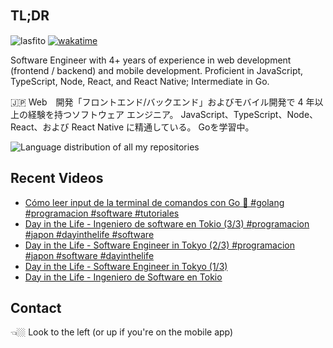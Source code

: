 
## TL;DR 　

<img src="https://komarev.com/ghpvc/?username=lasfito&label=Profile%20views&color=0e75b6&style=flat" alt="lasfito" />  [![wakatime](https://wakatime.com/badge/user/5f64052e-88c6-4b16-a87a-e9f52142e69a.svg)](https://wakatime.com/@5f64052e-88c6-4b16-a87a-e9f52142e69a)

Software Engineer with 4+ years of experience in web development (frontend / backend) and mobile development. Proficient in JavaScript, TypeScript, Node, React, and React Native; Intermediate in Go. 

🇯🇵 Web　開発「フロントエンド/バックエンド」およびモバイル開発で 4 年以上の経験を持つソフトウェア エンジニア。 JavaScript、TypeScript、Node、React、および React Native に精通している。 Goを学習中。

<img align="center" src="https://github-readme-stats-6vqzxcuwk-lasfito.vercel.app/api/top-langs?username=lasfito&show_icons=true&locale=es&layout=compact&langs_count=8&theme=nord&custom_title=All+of+my+Repositories" alt="Language distribution of all my repositories" /> 

## Recent Videos
<!-- BLOG-POST-LIST:START -->
- [Cómo leer input de la terminal de comandos con Go 🤔 #golang #programacion #software #tutoriales](https://www.youtube.com/watch?v=vS_UrzfMLb4)
- [Day in the Life - Ingeniero de software en Tokio &lpar;3/3&rpar; #programacion #japon #dayinthelife #software](https://www.youtube.com/watch?v=IaUdSfy6IY8)
- [Day in the Life - Software Engineer in Tokyo &lpar;2/3&rpar; #programacion #japon #software #dayinthelife](https://www.youtube.com/watch?v=xwQA1QGjcwA)
- [Day in the Life - Software Engineer in Tokyo &lpar;1/3&rpar;](https://www.youtube.com/watch?v=CYMgyW7hhHg)
- [Day in the Life - Ingeniero de Software en Tokio](https://www.youtube.com/watch?v=OMv-vVP3DgA)
<!-- BLOG-POST-LIST:END -->

## Contact

👈🏼 Look to the left (or up if you're on the mobile app)









  
